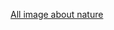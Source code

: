 [All image about nature](https://www.google.com/search?q=image&sxsrf=ALiCzsakXlZlFIyslk-kZ-GMmwnSr1U49A:1652771752789&source=lnms&tbm=isch&sa=X&ved=2ahUKEwiy3-DJ_uX3AhUb82EKHU4VA64Q_AUoAXoECAIQAw&biw=1229&bih=596&dpr=1.56)
